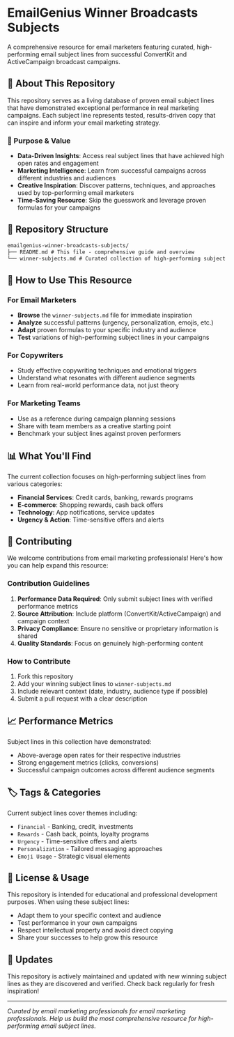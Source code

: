 # EmailGenius Winner Broadcasts Subjects

A comprehensive resource for email marketers featuring curated, high-performing email subject lines from successful ConvertKit and ActiveCampaign broadcast campaigns.

## 📧 About This Repository

This repository serves as a living database of proven email subject lines that have demonstrated exceptional performance in real marketing campaigns. Each subject line represents tested, results-driven copy that can inspire and inform your email marketing strategy.

### 🎯 Purpose & Value

- **Data-Driven Insights**: Access real subject lines that have achieved high open rates and engagement
- **Marketing Intelligence**: Learn from successful campaigns across different industries and audiences
- **Creative Inspiration**: Discover patterns, techniques, and approaches used by top-performing email marketers
- **Time-Saving Resource**: Skip the guesswork and leverage proven formulas for your campaigns

## 📁 Repository Structure

```markdown
emailgenius-winner-broadcasts-subjects/
├── README.md # This file - comprehensive guide and overview
└── winner-subjects.md # Curated collection of high-performing subject lines
```

## 🚀 How to Use This Resource

### For Email Marketers

- **Browse** the `winner-subjects.md` file for immediate inspiration
- **Analyze** successful patterns (urgency, personalization, emojis, etc.)
- **Adapt** proven formulas to your specific industry and audience
- **Test** variations of high-performing subject lines in your campaigns

### For Copywriters

- Study effective copywriting techniques and emotional triggers
- Understand what resonates with different audience segments
- Learn from real-world performance data, not just theory

### For Marketing Teams

- Use as a reference during campaign planning sessions
- Share with team members as a creative starting point
- Benchmark your subject lines against proven performers

## 📊 What You'll Find

The current collection focuses on high-performing subject lines from various categories:

- **Financial Services**: Credit cards, banking, rewards programs
- **E-commerce**: Shopping rewards, cash back offers
- **Technology**: App notifications, service updates
- **Urgency & Action**: Time-sensitive offers and alerts

## 🤝 Contributing

We welcome contributions from email marketing professionals! Here's how you can help expand this resource:

### Contribution Guidelines

1. **Performance Data Required**: Only submit subject lines with verified performance metrics
2. **Source Attribution**: Include platform (ConvertKit/ActiveCampaign) and campaign context
3. **Privacy Compliance**: Ensure no sensitive or proprietary information is shared
4. **Quality Standards**: Focus on genuinely high-performing content

### How to Contribute

1. Fork this repository
2. Add your winning subject lines to `winner-subjects.md`
3. Include relevant context (date, industry, audience type if possible)
4. Submit a pull request with a clear description

## 📈 Performance Metrics

Subject lines in this collection have demonstrated:

- Above-average open rates for their respective industries
- Strong engagement metrics (clicks, conversions)
- Successful campaign outcomes across different audience segments

## 🏷️ Tags & Categories

Current subject lines cover themes including:

- `Financial` - Banking, credit, investments
- `Rewards` - Cash back, points, loyalty programs
- `Urgency` - Time-sensitive offers and alerts
- `Personalization` - Tailored messaging approaches
- `Emoji Usage` - Strategic visual elements

## 📝 License & Usage

This repository is intended for educational and professional development purposes. When using these subject lines:

- Adapt them to your specific context and audience
- Test performance in your own campaigns
- Respect intellectual property and avoid direct copying
- Share your successes to help grow this resource

## 🔄 Updates

This repository is actively maintained and updated with new winning subject lines as they are discovered and verified. Check back regularly for fresh inspiration!

---

_Curated by email marketing professionals for email marketing professionals. Help us build the most comprehensive resource for high-performing email subject lines._
